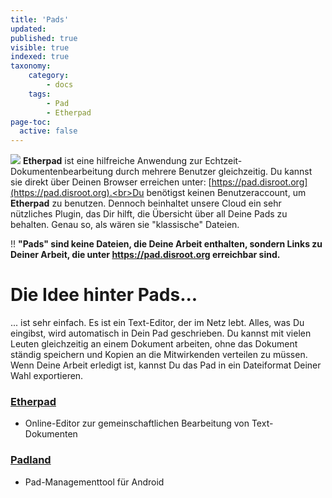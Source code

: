 ```yaml
---
title: 'Pads'
updated:
published: true
visible: true
indexed: true
taxonomy:
    category:
        - docs
    tags:
        - Pad
        - Etherpad
page-toc:
  active: false
---
```


![](/home/icons/etherpad.png)
**Etherpad** ist eine hilfreiche Anwendung zur Echtzeit-Dokumentenbearbeitung durch mehrere Benutzer gleichzeitig. Du kannst sie direkt über Deinen Browser erreichen unter: [https://pad.disroot.org](https://pad.disroot.org).<br>Du benötigst keinen Benutzeraccount, um **Etherpad** zu benutzen. Dennoch beinhaltet unsere Cloud ein sehr nützliches Plugin, das Dir hilft, die Übersicht über all Deine Pads zu behalten. Genau so, als wären sie "klassische" Dateien.

!! **"Pads" sind keine Dateien, die Deine Arbeit enthalten, sondern Links zu Deiner Arbeit, die unter  https://pad.disroot.org erreichbar sind.**

# Die Idee hinter Pads...
... ist sehr einfach. Es ist ein Text-Editor, der im Netz lebt. Alles, was Du eingibst, wird automatisch in Dein Pad geschrieben. Du kannst mit vielen Leuten gleichzeitig an einem Dokument arbeiten, ohne das Dokument ständig speichern und Kopien an die Mitwirkenden verteilen zu müssen. Wenn Deine Arbeit erledigt ist, kannst Du das Pad in ein Dateiformat Deiner Wahl exportieren.

### [Etherpad](etherpad)
- Online-Editor zur gemeinschaftlichen Bearbeitung von Text-Dokumenten

### [Padland](padland)
- Pad-Managementtool für Android
